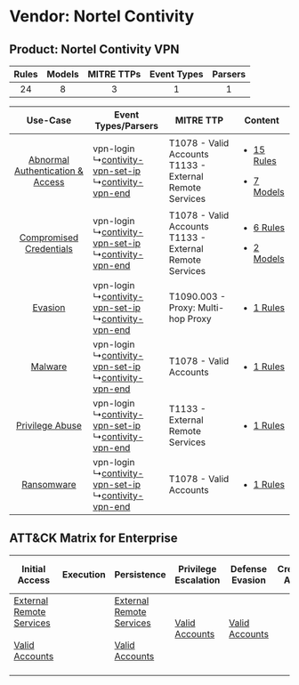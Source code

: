 Vendor: Nortel Contivity
========================
Product: Nortel Contivity VPN
-----------------------------
| Rules | Models | MITRE TTPs | Event Types | Parsers |
|:-----:|:------:|:----------:|:-----------:|:-------:|
|  24   |   8    |     3      |      1      |    1    |

|    Use-Case    | Event Types/Parsers    | MITRE TTP    | Content    |
|:----:| ---- | ---- | ---- |
| [Abnormal Authentication & Access](../../../UseCases/uc_abnormal_authentication_&_access.md) |  vpn-login<br> ↳[contivity-vpn-set-ip](Ps/pC_contivityvpnsetip.md)<br> ↳[contivity-vpn-end](Ps/pC_contivityvpnend.md)<br> | T1078 - Valid Accounts<br>T1133 - External Remote Services<br> | [<ul><li>15 Rules</li></ul><ul><li>7 Models</li></ul>](RM/r_m_nortel_contivity_nortel_contivity_vpn_Abnormal_Authentication_&_Access.md) |
|          [Compromised Credentials](../../../UseCases/uc_compromised_credentials.md)          |  vpn-login<br> ↳[contivity-vpn-set-ip](Ps/pC_contivityvpnsetip.md)<br> ↳[contivity-vpn-end](Ps/pC_contivityvpnend.md)<br> | T1078 - Valid Accounts<br>T1133 - External Remote Services<br> | [<ul><li>6 Rules</li></ul><ul><li>2 Models</li></ul>](RM/r_m_nortel_contivity_nortel_contivity_vpn_Compromised_Credentials.md)    |
|    [Evasion](../../../UseCases/uc_evasion.md)    |  vpn-login<br> ↳[contivity-vpn-set-ip](Ps/pC_contivityvpnsetip.md)<br> ↳[contivity-vpn-end](Ps/pC_contivityvpnend.md)<br> | T1090.003 - Proxy: Multi-hop Proxy<br>    | [<ul><li>1 Rules</li></ul>](RM/r_m_nortel_contivity_nortel_contivity_vpn_Evasion.md)    |
|    [Malware](../../../UseCases/uc_malware.md)    |  vpn-login<br> ↳[contivity-vpn-set-ip](Ps/pC_contivityvpnsetip.md)<br> ↳[contivity-vpn-end](Ps/pC_contivityvpnend.md)<br> | T1078 - Valid Accounts<br>    | [<ul><li>1 Rules</li></ul>](RM/r_m_nortel_contivity_nortel_contivity_vpn_Malware.md)    |
|    [Privilege Abuse](../../../UseCases/uc_privilege_abuse.md)    |  vpn-login<br> ↳[contivity-vpn-set-ip](Ps/pC_contivityvpnsetip.md)<br> ↳[contivity-vpn-end](Ps/pC_contivityvpnend.md)<br> | T1133 - External Remote Services<br>    | [<ul><li>1 Rules</li></ul>](RM/r_m_nortel_contivity_nortel_contivity_vpn_Privilege_Abuse.md)    |
|    [Ransomware](../../../UseCases/uc_ransomware.md)    |  vpn-login<br> ↳[contivity-vpn-set-ip](Ps/pC_contivityvpnsetip.md)<br> ↳[contivity-vpn-end](Ps/pC_contivityvpnend.md)<br> | T1078 - Valid Accounts<br>    | [<ul><li>1 Rules</li></ul>](RM/r_m_nortel_contivity_nortel_contivity_vpn_Ransomware.md)    |

ATT&CK Matrix for Enterprise
----------------------------
| Initial Access                                                                                                                                   | Execution | Persistence                                                                                                                                      | Privilege Escalation                                                | Defense Evasion                                                     | Credential Access | Discovery | Lateral Movement | Collection | Command and Control                                                                                                                       | Exfiltration | Impact |
| ------------------------------------------------------------------------------------------------------------------------------------------------ | --------- | ------------------------------------------------------------------------------------------------------------------------------------------------ | ------------------------------------------------------------------- | ------------------------------------------------------------------- | ----------------- | --------- | ---------------- | ---------- | ----------------------------------------------------------------------------------------------------------------------------------------- | ------------ | ------ |
| [External Remote Services](https://attack.mitre.org/techniques/T1133)<br><br>[Valid Accounts](https://attack.mitre.org/techniques/T1078)<br><br> |           | [External Remote Services](https://attack.mitre.org/techniques/T1133)<br><br>[Valid Accounts](https://attack.mitre.org/techniques/T1078)<br><br> | [Valid Accounts](https://attack.mitre.org/techniques/T1078)<br><br> | [Valid Accounts](https://attack.mitre.org/techniques/T1078)<br><br> |                   |           |                  |            | [Proxy: Multi-hop Proxy](https://attack.mitre.org/techniques/T1090/003)<br><br>[Proxy](https://attack.mitre.org/techniques/T1090)<br><br> |              |        |